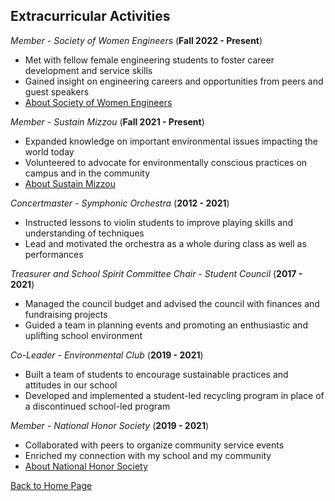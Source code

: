 ## Extracurricular Activities
_Member - Society of Women Engineers_ (**Fall 2022 - Present**)
* Met with fellow female engineering students to foster career development and service skills
* Gained insight on engineering careers and opportunities from peers and guest speakers
* [About Society of Women Engineers](https://swe.org/about-swe/)

_Member - Sustain Mizzou_ (**Fall 2021 - Present**)
* Expanded knowledge on important environmental issues impacting the world today
* Volunteered to advocate for environmentally conscious practices on campus and in the community
* [About Sustain Mizzou](https://sustainability.missouri.edu/)

_Concertmaster - Symphonic Orchestra_ (**2012 - 2021**)
* Instructed lessons to violin students to improve playing skills and understanding of techniques
* Lead and motivated the orchestra as a whole during class as well as performances

_Treasurer and School Spirit Committee Chair - Student Council_ (**2017 - 2021**)
* Managed the council budget and advised the council with finances and fundraising projects
* Guided a team in planning events and promoting an enthusiastic and uplifting school environment

_Co-Leader - Environmental Club_ (**2019 - 2021**)
* Built a team of students to encourage sustainable practices and attitudes in our school
* Developed and implemented a student-led recycling program in place of a discontinued school-led program

_Member - National Honor Society_ (**2019 - 2021**)
* Collaborated with peers to organize community service events
* Enriched my connection with my school and my community
* [About National Honor Society](https://www.nhs.us/about/)

[Back to Home Page](https://github.com/erinshawhan/midterm-IT1000/blob/main/README.md)
